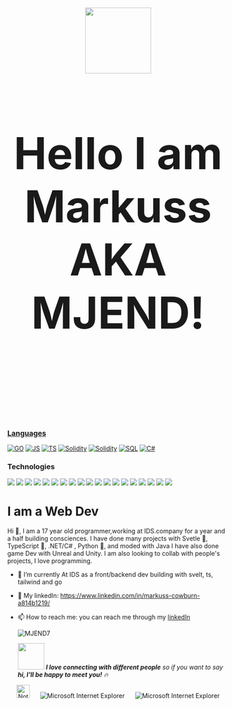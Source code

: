<h2 style="font-size:100px;" align="center">
  <div style="border-radius: 10px;">
    <img src="https://avatars.githubusercontent.com/u/60278279?s=400&u=853bef17e7aab97e9275c1bc97aa770818b05855&v=4" height="150vh" ></img>
  </div>
  <br/>
  Hello I am Markuss AKA MJEND!
  <br/>
  <br/>
 </h2>
 <a href="#"><p align="center">


 ### Languages
 
[![GO](https://img.shields.io/badge/-GO-000?&logo=Go)](https://MJEND7.xyz?ref=github)
[![JS](https://img.shields.io/badge/-JavaScript-000?&logo=JavaScript)](https://MJEND7.xyz?ref=github)
[![TS](https://img.shields.io/badge/-TypeScript-000?&logo=TypeScript)](https://MJEND7.xyz?ref=github)
[![Solidity](https://img.shields.io/badge/-Solidity-000?&logo=Solidity)](https://MJEND7.xyz?ref=github)
[![Solidity](https://img.shields.io/badge/-Python-000?&logo=python)](https://MJEND7.xyz?ref=github)
[![SQL](https://img.shields.io/badge/-SQL-000?&logo=MySQL)](https://MJEND7.xyz?ref=github)
[![C#](https://img.shields.io/badge/-CSharp-000?&logo=CSharp&logoColor=007396)](https://MJEND7.xyz?ref=github)

### Technologies

[![](https://img.shields.io/badge/-Node.js-000?&logo=node.js)](https://MJEND7.xyz?ref=github)
[![](https://img.shields.io/badge/-Npm-000?&logo=npm)](https://MJEND7.xyz?ref=github)
[![](https://img.shields.io/badge/-Web3-000?&logo=Web3.js)](https://MJEND7.xyz?ref=github)
[![](https://img.shields.io/badge/-React-000?&logo=React)](https://MJEND7.xyz?ref=github)
[![](https://img.shields.io/badge/-Unity-000?&logo=unity)](https://MJEND7.xyz?ref=github)
[![](https://img.shields.io/badge/-Svelte-000?&logo=svelte)](https://MJEND7.xyz?ref=github)
[![](https://img.shields.io/badge/-SvelteKit-000?&logo=svelte)](https://MJEND7.xyz?ref=github)
[![](https://img.shields.io/badge/-VSC-000?&logo=visual-studio-code&logoColor=0769AD)](https://MJEND7.xyz?ref=github)
[![](https://img.shields.io/badge/-HTML-000?&logo=html5)](https://MJEND7.xyz?ref=github)
[![](https://img.shields.io/badge/-CSS-000?&logo=css3&logoColor=1572B6)](https://MJEND7.xyz?ref=github)
[![](https://img.shields.io/badge/-Tailwind-000?&logo=tailwind-css)](https://MJEND7.xyz?ref=github)
[![](https://img.shields.io/badge/-Windi-000?&logo=WindiCss)](https://MJEND7.xyz?ref=github)
[![](https://img.shields.io/badge/-Sass-000?&logo=sass&logoColor=CC6699)](https://MJEND7.xyz?ref=github)
[![](https://img.shields.io/badge/-Git-000?&logo=Git)](https://MJEND7.xyz?ref=github)
[![](https://img.shields.io/badge/-Docker-000?&logo=Docker)](https://MJEND7.xyz?ref=github)
[![](https://img.shields.io/badge/-linux-000?&logo=linux)](https://MJEND7.xyz?ref=github)
[![](https://img.shields.io/badge/-Netlify-000?&logo=Netlify)](https://MJEND7.xyz?ref=github)
[![](https://img.shields.io/badge/-Vercel-000?&logo=Vercel)](https://MJEND7.xyz?ref=github)
[![](https://img.shields.io/badge/-AWS-000?&logo=Amazon-AWS&logoColor=F90)](https://MJEND7.xyz?ref=github)
  
# I am a Web Dev  
Hi 👋, I am a 17 year old programmer,working at IDS.company for a year and a half building consciences.
I have done many projects with Svetle 🔗, TypeScript 🤟, .NET/C# , Python 🐍, and moded with Java I have also done game Dev with Unreal and Unity.
I am also looking to collab with people's projects, I love programming.


- 🔭 I’m currently At IDS as a front/backend dev building with svelt, ts, tailwind and go 

- 🔗 My linkedIn: https://www.linkedin.com/in/markuss-cowburn-a814b1219/

- 📫 How to reach me: you can reach me through my [linkedIn](https://www.linkedin.com/in/markuss-cowburn-a814b1219/) 
  <p align="left"> <img src="https://komarev.com/ghpvc/?username=MJEND7&label=Profile%20views&color=0e75b6&style=flat" alt="MJEND7" /> </p>
  
  <img src="https://media.giphy.com/media/LnQjpWaON8nhr21vNW/giphy.gif" width="60"> <em><b>I love connecting with different people</b> so if you want to say <b>hi, I'll be happy to meet you!</b> 🔥</em>
  
<div align="center">

<img src="https://raw.githubusercontent.com/BrunnerLivio/brunnerlivio/master/images/notepad.gif" alt="Notepad++ is better, just better, prove me worng" height="30" />
<!-- "margin-right: whatever;" -->
<span>&nbsp;&nbsp;&nbsp;&nbsp;</span>  
<img src="https://raw.githubusercontent.com/BrunnerLivio/brunnerlivio/master/images/ie_logo.gif" alt="Microsoft Internet Explorer" />
<span>&nbsp;&nbsp;&nbsp;&nbsp;</span>  
<img src="https://raw.githubusercontent.com/BrunnerLivio/brunnerlivio/master/images/noframes.gif" alt="Microsoft Internet Explorer" />

</div>

